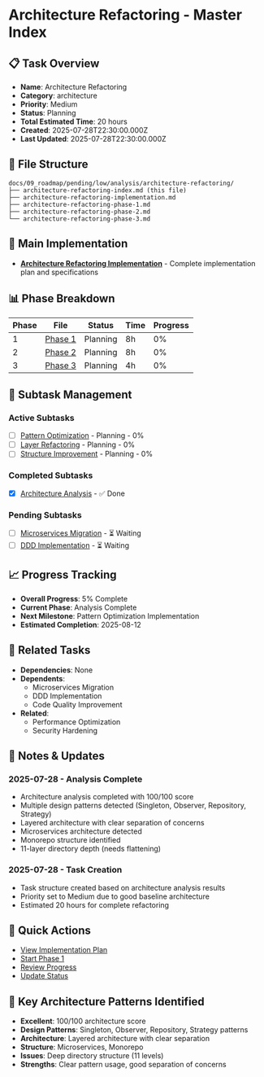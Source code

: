 # Architecture Refactoring - Master Index

## 📋 Task Overview
- **Name**: Architecture Refactoring
- **Category**: architecture
- **Priority**: Medium
- **Status**: Planning
- **Total Estimated Time**: 20 hours
- **Created**: 2025-07-28T22:30:00.000Z
- **Last Updated**: 2025-07-28T22:30:00.000Z

## 📁 File Structure
```
docs/09_roadmap/pending/low/analysis/architecture-refactoring/
├── architecture-refactoring-index.md (this file)
├── architecture-refactoring-implementation.md
├── architecture-refactoring-phase-1.md
├── architecture-refactoring-phase-2.md
└── architecture-refactoring-phase-3.md
```

## 🎯 Main Implementation
- **[Architecture Refactoring Implementation](./architecture-refactoring-implementation.md)** - Complete implementation plan and specifications

## 📊 Phase Breakdown
| Phase | File | Status | Time | Progress |
|-------|------|--------|------|----------|
| 1 | [Phase 1](./architecture-refactoring-phase-1.md) | Planning | 8h | 0% |
| 2 | [Phase 2](./architecture-refactoring-phase-2.md) | Planning | 8h | 0% |
| 3 | [Phase 3](./architecture-refactoring-phase-3.md) | Planning | 4h | 0% |

## 🔄 Subtask Management
### Active Subtasks
- [ ] [Pattern Optimization](./architecture-refactoring-phase-1.md) - Planning - 0%
- [ ] [Layer Refactoring](./architecture-refactoring-phase-2.md) - Planning - 0%
- [ ] [Structure Improvement](./architecture-refactoring-phase-3.md) - Planning - 0%

### Completed Subtasks
- [x] [Architecture Analysis](./architecture-refactoring-implementation.md) - ✅ Done

### Pending Subtasks
- [ ] [Microservices Migration](./microservices-migration.md) - ⏳ Waiting
- [ ] [DDD Implementation](./ddd-implementation.md) - ⏳ Waiting

## 📈 Progress Tracking
- **Overall Progress**: 5% Complete
- **Current Phase**: Analysis Complete
- **Next Milestone**: Pattern Optimization Implementation
- **Estimated Completion**: 2025-08-12

## 🔗 Related Tasks
- **Dependencies**: None
- **Dependents**: 
  - Microservices Migration
  - DDD Implementation
  - Code Quality Improvement
- **Related**: 
  - Performance Optimization
  - Security Hardening

## 📝 Notes & Updates
### 2025-07-28 - Analysis Complete
- Architecture analysis completed with 100/100 score
- Multiple design patterns detected (Singleton, Observer, Repository, Strategy)
- Layered architecture with clear separation of concerns
- Microservices architecture detected
- Monorepo structure identified
- 11-layer directory depth (needs flattening)

### 2025-07-28 - Task Creation
- Task structure created based on architecture analysis results
- Priority set to Medium due to good baseline architecture
- Estimated 20 hours for complete refactoring

## 🚀 Quick Actions
- [View Implementation Plan](./architecture-refactoring-implementation.md)
- [Start Phase 1](./architecture-refactoring-phase-1.md)
- [Review Progress](#progress-tracking)
- [Update Status](#notes--updates)

## 🎯 Key Architecture Patterns Identified
- **Excellent**: 100/100 architecture score
- **Design Patterns**: Singleton, Observer, Repository, Strategy patterns
- **Architecture**: Layered architecture with clear separation
- **Structure**: Microservices, Monorepo
- **Issues**: Deep directory structure (11 levels)
- **Strengths**: Clear pattern usage, good separation of concerns 